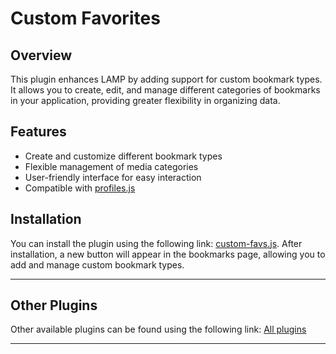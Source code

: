 # Custom Favorites

## Overview
This plugin enhances LAMP by adding support for custom bookmark types. It allows you to create, edit, and manage different categories of bookmarks in your application, providing greater flexibility in organizing data.

## Features
* Create and customize different bookmark types
* Flexible management of media categories
* User-friendly interface for easy interaction
* Compatible with [profiles.js](https://levende.github.io/lampa-plugins/docs/profiles)

## Installation  
You can install the plugin using the following link: [custom-favs.js](https://levende.github.io/lampa-plugins/custom-favs.js). After installation, a new button will appear in the bookmarks page, allowing you to add and manage custom bookmark types.

---

## Other Plugins
Other available plugins can be found using the following link: [All plugins](https://levende.github.io/lampa-plugins)

---